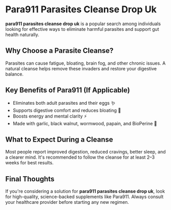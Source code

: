 # Para911 Parasites Cleanse Drop Uk
**para911 parasites cleanse drop uk** is a popular search among individuals looking for effective ways to eliminate harmful parasites and support gut health naturally.

## Why Choose a Parasite Cleanse?
Parasites can cause fatigue, bloating, brain fog, and other chronic issues. A natural cleanse helps remove these invaders and restore your digestive balance.

## Key Benefits of Para911 (If Applicable)
- Eliminates both adult parasites and their eggs 🪱
- Supports digestive comfort and reduces bloating 💨
- Boosts energy and mental clarity ⚡
- Made with garlic, black walnut, wormwood, papain, and BioPerine 🌿

## What to Expect During a Cleanse
Most people report improved digestion, reduced cravings, better sleep, and a clearer mind. It's recommended to follow the cleanse for at least 2–3 weeks for best results.

## Final Thoughts
If you're considering a solution for **para911 parasites cleanse drop uk**, look for high-quality, science-backed supplements like Para911. Always consult your healthcare provider before starting any new regimen.
